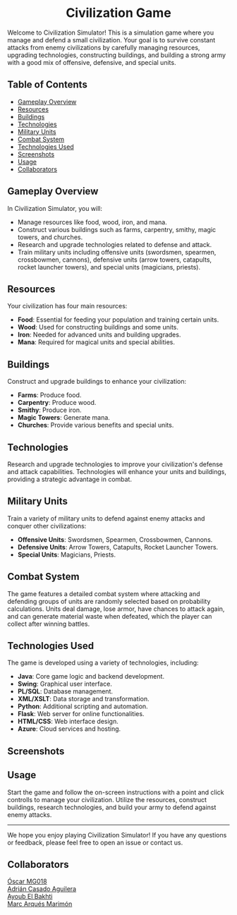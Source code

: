 <h1 align="center">Civilization Game</h1>


Welcome to Civilization Simulator! This is a simulation game where you manage and defend a small civilization. Your goal is to survive constant attacks from enemy civilizations by carefully managing resources, upgrading technologies, constructing buildings, and building a strong army with a good mix of offensive, defensive, and special units.

## Table of Contents
- [Gameplay Overview](#gameplay-overview)
- [Resources](#resources)
- [Buildings](#buildings)
- [Technologies](#technologies)
- [Military Units](#military-units)
- [Combat System](#combat-system)
- [Technologies Used](#technologies-used)
- [Screenshots](#screenshots)
- [Usage](#usage)
- [Collaborators](#collaborators)

## Gameplay Overview

In Civilization Simulator, you will:
- Manage resources like food, wood, iron, and mana.
- Construct various buildings such as farms, carpentry, smithy, magic towers, and churches.
- Research and upgrade technologies related to defense and attack.
- Train military units including offensive units (swordsmen, spearmen, crossbowmen, cannons), defensive units (arrow towers, catapults, rocket launcher towers), and special units (magicians, priests).

## Resources

Your civilization has four main resources:
- **Food**: Essential for feeding your population and training certain units.
- **Wood**: Used for constructing buildings and some units.
- **Iron**: Needed for advanced units and building upgrades.
- **Mana**: Required for magical units and special abilities.

## Buildings

Construct and upgrade buildings to enhance your civilization:
- **Farms**: Produce food.
- **Carpentry**: Produce wood.
- **Smithy**: Produce iron.
- **Magic Towers**: Generate mana.
- **Churches**: Provide various benefits and special units.

## Technologies

Research and upgrade technologies to improve your civilization's defense and attack capabilities. Technologies will enhance your units and buildings, providing a strategic advantage in combat.

## Military Units

Train a variety of military units to defend against enemy attacks and conquer other civilizations:
- **Offensive Units**: Swordsmen, Spearmen, Crossbowmen, Cannons.
- **Defensive Units**: Arrow Towers, Catapults, Rocket Launcher Towers.
- **Special Units**: Magicians, Priests.

## Combat System

The game features a detailed combat system where attacking and defending groups of units are randomly selected based on probability calculations. Units deal damage, lose armor, have chances to attack again, and can generate material waste when defeated, which the player can collect after winning battles.

## Technologies Used

The game is developed using a variety of technologies, including:
- **Java**: Core game logic and backend development.
- **Swing**: Graphical user interface.
- **PL/SQL**: Database management.
- **XML/XSLT**: Data storage and transformation.
- **Python**: Additional scripting and automation.
- **Flask**: Web server for online functionalities.
- **HTML/CSS**: Web interface design.
- **Azure**: Cloud services and hosting.

## Screenshots


## Usage

Start the game and follow the on-screen instructions with a point and click controlls to manage your civilization. Utilize the resources, construct buildings, research technologies, and build your army to defend against enemy attacks.

---

We hope you enjoy playing Civilization Simulator! If you have any questions or feedback, please feel free to open an issue or contact us.

<h2>Collaborators</h2>
<p>
  <a href="https://github.com/OscarMG018">Óscar MG018</a><br>
  <a href="https://github.com/AdrianCasadoAguilera">Adrián Casado Aguilera</a><br>
  <a href="https://github.com/AAyoubelbakhti">Ayoub El Bakhti</a><br>
  <a href="https://github.com/MarcArques">Marc Arqués Marimón</a>
</p>
